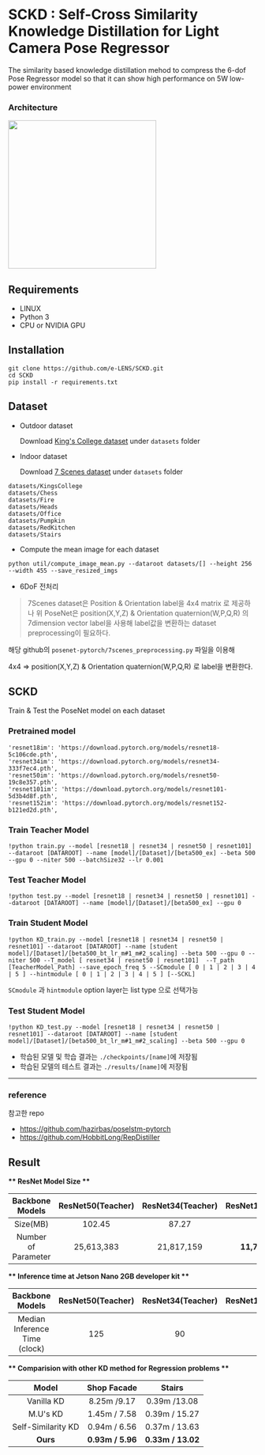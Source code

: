 # SCKD :  Self-Cross Similarity Knowledge Distillation for Light Camera Pose Regressor
The similarity based knowledge distillation mehod to compress the 6-dof Pose Regressor model so that it can show high performance on 5W low-power environment

### Architecture 
<img src="https://github.com/e-LENS/SCKD/assets/108324590/92b748dc-2ec6-42f4-98fc-bab1fef07d37" width="300" height="300">


## Requirements
* LINUX
* Python 3
* CPU or NVIDIA GPU

## Installation
```
git clone https://github.com/e-LENS/SCKD.git
cd SCKD
pip install -r requirements.txt
```

## Dataset
* Outdoor dataset

  Download [King's College dataset](https://www.repository.cam.ac.uk/handle/1810/251342) under `datasets` folder
  
* Indoor dataset

  Download [7 Scenes dataset](https://www.microsoft.com/en-us/research/project/rgb-d-dataset-7-scenes/) under `datasets` folder

```
datasets/KingsCollege
datasets/Chess
datasets/Fire
datasets/Heads
datasets/Office
datasets/Pumpkin
datasets/RedKitchen
datasets/Stairs
```

* Compute the mean image for each dataset

```
python util/compute_image_mean.py --dataroot datasets/[] --height 256 --width 455 --save_resized_imgs
```

* 6DoF 전처리

> 7Scenes dataset은 Position & Orientation label을 4x4 matrix 로 제공하나 
> 위 PoseNet은 position(X,Y,Z) & Orientation quaternion(W,P,Q,R) 의 7dimension vector label을 사용해 label값을 변환하는 dataset preprocessing이 필요하다.

해당 github의
`
posenet-pytorch/7scenes_preprocessing.py
`
파일을 이용해 

4x4 => position(X,Y,Z) & Orientation quaternion(W,P,Q,R) 로 label을 변환한다. 


## SCKD

Train & Test the PoseNet model on each dataset


### Pretrained model
    'resnet18im': 'https://download.pytorch.org/models/resnet18-5c106cde.pth',
    'resnet34im': 'https://download.pytorch.org/models/resnet34-333f7ec4.pth',
    'resnet50im': 'https://download.pytorch.org/models/resnet50-19c8e357.pth',
    'resnet101im': 'https://download.pytorch.org/models/resnet101-5d3b4d8f.pth',
    'resnet152im': 'https://download.pytorch.org/models/resnet152-b121ed2d.pth',


### Train Teacher Model 
```
!python train.py --model [resnet18 | resnet34 | resnet50 | resnet101] --dataroot [DATAROOT] --name [model]/[Dataset]/[beta500_ex] --beta 500 --gpu 0 --niter 500 --batchSize32 --lr 0.001
```

### Test Teacher Model
```
!python test.py --model [resnet18 | resnet34 | resnet50 | resnet101] --dataroot [DATAROOT] --name [model]/[Dataset]/[beta500_ex] --gpu 0
```

### Train Student Model
```
!python KD_train.py --model [resnet18 | resnet34 | resnet50 | resnet101] --dataroot [DATAROOT] --name [student model]/[Dataset]/[beta500_bt_lr_m#1_m#2_scaling] --beta 500 --gpu 0 --niter 500 --T_model [ resnet34 | resnet50 | resnet101]  --T_path [TeacherModel_Path] --save_epoch_freq 5 --SCmodule [ 0 | 1 | 2 | 3 | 4 | 5 ] --hintmodule [ 0 | 1 | 2 | 3 | 4 | 5 ] [--SCKL]
```
`SCmodule` 과 `hintmodule` option layer는 list type 으로 선택가능

### Test Student Model
```
!python KD_test.py --model [resnet18 | resnet34 | resnet50 | resnet101] --dataroot [DATAROOT] --name [student model]/[Dataset]/[beta500_bt_lr_m#1_m#2_scaling] --beta 500 --gpu 0 
```

* 학습된 모델 및 학습 결과는 `./checkpoints/[name]`에 저장됨
* 학습된 모델의 테스트 결과는 `./results/[name]`에 저장됨



---
### reference

참고한 repo
- https://github.com/hazirbas/poselstm-pytorch
- https://github.com/HobbitLong/RepDistiller

## Result 

__** ResNet Model Size  **__

|   Backbone Models   | ResNet50(Teacher) | ResNet34(Teacher) | ResNet18(Student) | 
| :----------------:  | :---------------: | :---------------: | :---------------: |
|       Size(MB)      |       102.45      |       87.27       |       __46__      |
| Number of Parameter |     25,613,383    |    21,817,159     |   __11,708,999__  |


__** Inference time at Jetson Nano 2GB developer kit  **__

|   Backbone Models   | ResNet50(Teacher) | ResNet34(Teacher) | ResNet18(Student) | 
| :----------------:  | :---------------: | :---------------: | :---------------: |
| Median Inference Time (clock) |      125      |       90       |     __50__     |


__** Comparision with other KD method for Regression problems  **__

|   Model   | Shop Facade |Stairs | 
| :----------------:  | :---------------: | :---------------: | 
|       Vanilla KD      |     8.25m /9.17   |       0.39m /13.08     |  
| M.U's KD |     1.45m / 7.58    |    0.39m / 15.27    | 
| Self-Similarity KD |     0.94m / 6.56     |  0.37m / 13.63    | 
| __Ours__ |     __0.93m / 5.96__   |    __0.33m / 13.02__     | 

